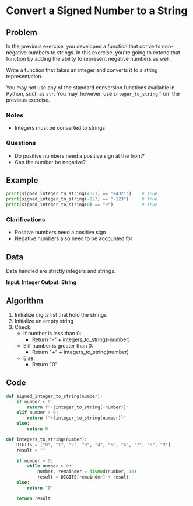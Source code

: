 # Convert a Signed Number to a String
## Problem
In the previous exercise, you developed a function that converts non-negative numbers to strings. In this exercise, you're going to extend that function by adding the ability to represent negative numbers as well.

Write a function that takes an integer and converts it to a string representation.

You may not use any of the standard conversion functions available in Python, such as `str`. You may, however, use `integer_to_string` from the previous exercise.

### Notes
- Integers must be converted to strings

### Questions
- Do positive numbers need a positive sign at the front?
- Can the number be negative?

## Example
```python
print(signed_integer_to_string(4321) == "+4321")    # True
print(signed_integer_to_string(-123) == "-123")     # True
print(signed_integer_to_string(0) == "0")           # True
```

### Clarifications
- Positive numbers need a positive sign
- Negative numbers also need to be accounted for

## Data
Data handled are strictly integers and strings.

**Input: Integer**
**Output: String**

## Algorithm
1. Initialize digits list that hold the strings
2. Initialize an empty string
3. Check:
    - If number is less than 0:
        - Return "-" + integers_to_string(-number)
    - Elif number is greater than 0:
        - Return "+" + integers_to_string(number)
    - Else:
        - Return "0"

## Code
```python
def signed_integer_to_string(number):
    if number < 0:
        return f"-{integer_to_string(-number)}"
    elif number > 0:
        return f"+{integer_to_string(number)}"
    else:
        return 0

def integers_to_string(number):
	DIGITS = ["0", "1", "2", "3", "4", "5", "6", "7", "8", "9"]
	result = ""

	if number > 0:
		while number > 0:
			number, remainder = divmod(number, 10)
			result = DIGITS[remainder] + result
	else:
		return "0"

	return result
``` 

